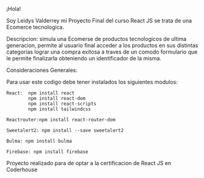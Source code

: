 ¡Hola!

Soy Leidys Valderrey mi Proyecto Final del curso React JS se trata de una Ecomerce tecnologica.

Descripcion: simula una Ecomerse de productos tecnologicos de ultima generacion, permite al usuario final acceder a los productos en sus distintas categorias lograr una compra exitosa a traves de un comodo formulario que le permite finalizarla obteniendo un identificador de la misma.

Consideraciones Generales:

Para usar este codigo debe tener instalados los siguientes modulos:


    React:  npm install react
            npm install react-dom
            npm install react-scripts
            npm install tailwindcss  
 	    
    Reactrouter:npm install react-router-dom

    Sweetalert2: npm install --save sweetalert2    

    Bulma: npm install bulma

    Firebase: npm install firebase
    
    
Proyecto realizado para de optar a la certificacion de React JS en Coderhouse